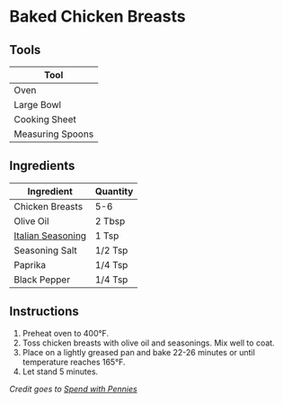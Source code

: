 # Baked Chicken Breasts

## Tools

| Tool              |
| ----------------- |
| Oven              |
| Large Bowl        |
| Cooking Sheet     |
| Measuring Spoons  |

## Ingredients

| Ingredient                                                                                        | Quantity  |
| ------------------------------------------------------------------------------------------------- | --------- |
| Chicken Breasts                                                                                   | 5-6       |
| Olive Oil                                                                                         | 2 Tbsp    |
| [Italian Seasoning](https://github.com/NotThePaintStore/blob/master/Cookbook/ItalianSeasoning.md) | 1 Tsp     |
| Seasoning Salt                                                                                    | 1/2 Tsp   |
| Paprika                                                                                           | 1/4 Tsp   |
| Black Pepper                                                                                      | 1/4 Tsp   |

## Instructions

1. Preheat oven to 400°F.
2. Toss chicken breasts with olive oil and seasonings. Mix well to coat.
3. Place on a lightly greased pan and bake 22-26 minutes or until temperature reaches 165°F.
4. Let stand 5 minutes.

*Credit goes to [Spend with Pennies](https://www.spendwithpennies.com/oven-baked-chicken-breasts/)*
